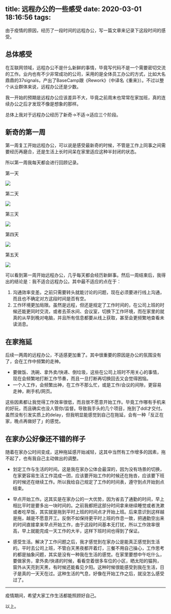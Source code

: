 title: 远程办公的一些感受
date: 2020-03-01 18:16:56
tags:
---

由于疫情的原因，经历了一段时间的远程办公，写一篇文章来记录下这段时间的感受。

<!-- more -->

## 总体感受

在互联网领域，远程办公不是什么新鲜的事情，毕竟写代码不是一个需要密切交流的工作。业内也有不少非常成功的公司，采用的是全体员工办公的方式，比如大名鼎鼎的37signals，产出了BaseCamp跟《Rework》（中译名《重来》）。不过以整个从业群体来说，远程办公还是少数。

我一开始的预期是远程办公应该差异不大，毕竟之前周末也常常在家加班，真的连续办公之后才发现不像是想象的那样。

总体上我对于远程办公经历了新奇->不适->适应三个阶段。

## 新奇的第一周

第一周复工开始远程办公，可以说是感受最新奇的时候，不管是工作上同事之间需要经历再磨合，还是生活上长时间呆在家里适应这种半封闭的状态。

所以第一周我每天都会进行回顾记录。

第一天

![](https://cdn.nlark.com/yuque/0/2020/jpeg/1022392/1582970240867-159fa90b-3672-41b6-9c36-c87552a3d015.jpeg)

第二天

![](https://cdn.nlark.com/yuque/0/2020/png/1022392/1582970286440-a0e446fb-50b0-43d8-a6bd-02f5a6368b3d.png)

第三天

![](https://cdn.nlark.com/yuque/0/2020/png/1022392/1582970294792-d743702d-28fa-48c5-8dc9-f30877d42d8e.png)

第四天

![](https://cdn.nlark.com/yuque/0/2020/png/1022392/1582970302048-c7ab26ac-a7bb-4569-bbf6-12f32954765a.png)

第五天

![](https://cdn.nlark.com/yuque/0/2020/png/1022392/1582970308242-c6e78ac1-fa37-4d88-b9f8-ea0e437cccec.png)

可以看到第一周开始远程办公，几乎每天都会经历新鲜事。然后一周结束后，我得出的结论是：我不适合远程办公。其中最不适应的点在于：
1. 沟通效率变差。之前只需要转头就能讨论的问题，现在必须要进行线上沟通，而且也不确定对方这段时间是否有空。
2. 工作环境更加局限。虽然是远程，但还是规定了工作时间的，在公司上班的时候还能更同时交流，或者去茶水间、会议室，切换下工作环境，而在家里的就真的从早到晚对电脑，并且所有信息都要从线上获取，甚至会更频繁地查看未读消息。

## 在家拖延

后续一两周的远程办公，不适感更加重了。其中很重要的原因是办公的氛围没有了，会在工作中频繁的走神。

* 要做饭、洗碗、拿外卖/快递、倒垃圾，这些在公司上班时不用关心的事情，现在会频繁地打断工作节奏，而且一旦打断再切换回去又会觉得困恼。
* 一个人工作，会频繁出神，在工作不那么忙，或是工作/会议的间隙，更容易走神，刷手机/网页。

这些因素都让我觉得工作效率很低，而且很不愿意开始工作。毕竟工作哪有手机来的好玩，而且确实也没人管你/监督。导致我手头的几个项目，拖到了ddl才交付。虽然没有引发实质上的delay，但我明显能感觉到自己在拖延，会有一种「反正在家，晚点再做好了」的感觉。

## 在家办公好像还不错的样子

随着在家办公时间变成，这种拖延感开始减轻，这其中当然有工作增多的因素，拖不起了，也有我自己主动做出的调整。

* 划定工作与生活的时间。这是我在家办公体会最深的，因为没有场景的切换，在家更容易生活工作混成一团，应该要开始工作的时候还在拖沓，应该要下班的时候还在继续工作。所以我给自己规定了工作的时间表，遵守到点开始到点结束。

* 早点开始工作。这其实是在家办公的一大优势，因为省去了通勤的时间，早上相比平时是要多出一块时间的。之前我都把这部分时间拿来继续睡觉或者洗漱或者吃早饭，其实就是拖到平时上班的时间点才开始上班。后来意识到这样越是拖，越是不愿意开工。反倒不如保持更平时上班的作息一致，把通勤空出来的时间直接拿来早点开始工作，由于这段时间基本无打扰，所以工作效率很高，早上就能完成一天工作的大半，这样下班时间也得到了保证。

* 感受生活。解决了工作问题之后，我才感觉到在家办公是能真正感觉到生活的。平时去公司上班，不管白天黑夜都开着灯，三餐不用自己操心，工作思考的都是抽象问题，其实是没有一种我在生活的感觉。在家里要想中午吃什么，要做家务，拿外卖/快递的时候，看看空着很多车位的小区，晒太阳的猫狗，窗外从天亮到天黑，有时候还能看见夕阳。这种时候很能感受到我在生活，日子是真的一天天在过。这种生活的气息，好像在开始工作之后，就没怎么感受过了。

---

疫情期间，希望大家工作生活都能照顾好自己。

以上。